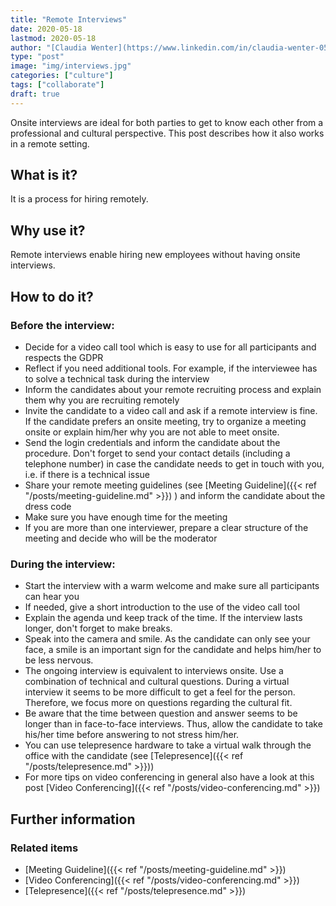 ```yaml
---
title: "Remote Interviews"
date: 2020-05-18
lastmod: 2020-05-18
author: "[Claudia Wenter](https://www.linkedin.com/in/claudia-wenter-059306139/)"
type: "post"
image: "img/interviews.jpg"
categories: ["culture"]
tags: ["collaborate"]
draft: true
---
```


Onsite interviews are ideal for both parties to get to know each other from a professional and cultural perspective. This post describes how it also works in a remote setting.

<!--more-->

## What is it?

It is a process for hiring remotely.

## Why use it?

Remote interviews enable hiring new employees without having onsite interviews.

## How to do it?

### Before the interview:

* Decide for a video call tool which is easy to use for all participants and respects the GDPR
* Reflect if you need additional tools. For example, if the interviewee has to solve a technical task during the interview
* Inform the candidates about your remote recruiting process and explain them why you are recruiting remotely
* Invite the candidate to a video call and ask if a remote interview is fine. If the candidate prefers an onsite meeting, try to organize a meeting onsite or explain him/her why you are not able to meet onsite.
* Send the login credentials and inform the candidate about the procedure. Don't forget to send your contact details (including a telephone number) in case the candidate needs to get in touch with you, i.e. if there is a technical issue
* Share your remote meeting guidelines (see [Meeting Guideline]({{< ref "/posts/meeting-guideline.md" >}}) ) and inform the
candidate about the dress code
* Make sure you have enough time for the meeting
* If you are more than one interviewer, prepare a clear structure of the meeting and decide who will be the moderator

### During the interview:

* Start the interview with a warm welcome and make sure all participants can hear you
* If needed, give a short introduction to the use of the video call tool
* Explain the agenda und keep track of the time. If the interview lasts longer, don't forget to make breaks.
* Speak into the camera and smile. As the candidate can only see your face, a smile is an important sign for the candidate and helps him/her to be less nervous.
* The ongoing interview is equivalent to interviews onsite. Use a combination of technical and cultural questions. During a virtual interview it seems to be more difficult to get a feel for the person. Therefore, we focus more on questions regarding the cultural fit.
* Be aware that the time between question and answer seems to be longer than in face-to-face interviews. Thus, allow the candidate to take his/her time before answering to not stress him/her.
* You can use telepresence hardware to take a virtual walk through the office with the candidate (see [Telepresence]({{< ref "/posts/telepresence.md" >}}))
* For more tips on video conferencing in general also have a look at this post [Video Conferencing]({{< ref "/posts/video-conferencing.md" >}})

## Further information

### Related items

* [Meeting Guideline]({{< ref "/posts/meeting-guideline.md" >}})
* [Video Conferencing]({{< ref "/posts/video-conferencing.md" >}})
* [Telepresence]({{< ref "/posts/telepresence.md" >}})
